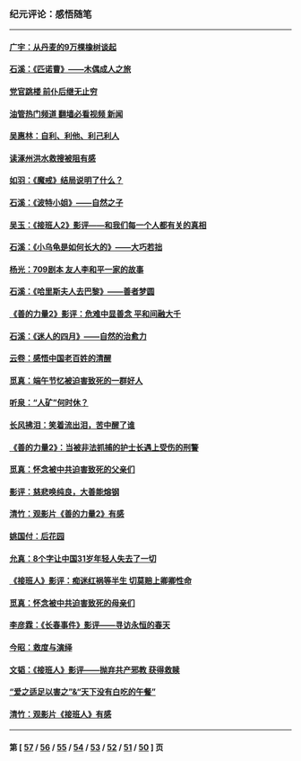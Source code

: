 ### 纪元评论：感悟随笔
---
#### [广宇：从丹麦的9万棵橡树谈起](../../pages/nsc1035/n14061428.md?08300330) 
#### [石溪：《匹诺曹》——木偶成人之旅](../../pages/nsc1035/n14061424.md?08300330) 
#### [党官跳楼 前仆后继无止穷](../../pages/nsc1035/n14058175.md?08300330) 
#### [油管热门频道 翻墙必看视频 新闻](ok?08300330)
#### [吴惠林：自利、利他、利己利人](../../pages/nsc1035/n14052459.md?08300330) 
#### [读涿州洪水救搜被阻有感](../../pages/nsc1035/n14049641.md?08300330) 
#### [如羽：《魔戒》结局说明了什么？](../../pages/nsc1035/n14048860.md?08300330) 
#### [石溪：《波特小姐》——自然之子](../../pages/nsc1035/n14048291.md?08300330) 
#### [吴玉：《接班人2》影评——和我们每一个人都有关的真相](../../pages/nsc1035/n14041114.md?08300330) 
#### [石溪：《小乌龟是如何长大的》——大巧若拙](../../pages/nsc1035/n14037479.md?08300330) 
#### [杨光：709剧本 友人李和平一家的故事](../../pages/nsc1035/n14032047.md?08300330) 
#### [石溪：《哈里斯夫人去巴黎》——善者梦圆](../../pages/nsc1035/n14031778.md?08300330) 
#### [《善的力量2》影评：危难中显善念 平和间融大千](../../pages/nsc1035/n14028390.md?08300330) 
#### [石溪：《迷人的四月》——自然的治愈力](../../pages/nsc1035/n14027049.md?08300330) 
#### [云卷：感悟中国老百姓的清醒](../../pages/nsc1035/n14025152.md?08300330) 
#### [觅真：端午节忆被迫害致死的一群好人](../../pages/nsc1035/n14020985.md?08300330) 
#### [听泉：“人矿”何时休？](../../pages/nsc1035/n14016609.md?08300330) 
#### [长风拂泪：笑着流出泪，苦中醒了谁](../../pages/nsc1035/n14016469.md?08300330) 
#### [《善的力量2》：当被非法抓捕的护士长遇上受伤的刑警](../../pages/nsc1035/n14015561.md?08300330) 
#### [觅真：怀念被中共迫害致死的父亲们](../../pages/nsc1035/n14014258.md?08300330) 
#### [影评：慈悲唤纯良，大善能熔钢](../../pages/nsc1035/n14010867.md?08300330) 
#### [清竹：观影片《善的力量2》有感](../../pages/nsc1035/n14010015.md?08300330) 
#### [姚国付：后花园](../../pages/nsc1035/n14005301.md?08300330) 
#### [允真：8个字让中国31岁年轻人失去了一切](../../pages/nsc1035/n13999093.md?08300330) 
#### [《接班人》影评：痴迷红祸等半生 切莫赔上卿卿性命](../../pages/nsc1035/n13998676.md?08300330) 
#### [觅真：怀念被中共迫害致死的母亲们](../../pages/nsc1035/n13997271.md?08300330) 
#### [李彦霖：《长春事件》影评——寻访永恒的春天](../../pages/nsc1035/n13995112.md?08300330) 
#### [今昭：救度与演绎](../../pages/nsc1035/n13992670.md?08300330) 
#### [文韬：《接班人》影评——抛弃共产邪教 获得救赎](../../pages/nsc1035/n13990160.md?08300330) 
#### [“爱之适足以害之”&“天下没有白吃的午餐”](../../pages/nsc1035/n13988391.md?08300330) 
#### [清竹：观影片《接班人》有感](../../pages/nsc1035/n13983561.md?08300330) 

---
#### 第 [ [57](./57.md?08300330) / [56](./56.md?08300330) / [55](./55.md?08300330) / [54](./54.md?08300330) / [53](./53.md?08300330) / [52](./52.md?08300330) / [51](./51.md?08300330) / [50](./50.md?08300330) ] 页
